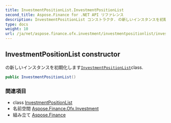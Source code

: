 ```yaml
---
title: InvestmentPositionList.InvestmentPositionList
second_title: Aspose.Finance for .NET API リファレンス
description: InvestmentPositionList コンストラクタ. の新しいインスタンスを初期化しますInvestmentPositionListclass.
type: docs
weight: 10
url: /ja/net/aspose.finance.ofx.investment/investmentpositionlist/investmentpositionlist/
---
```

## InvestmentPositionList constructor

の新しいインスタンスを初期化します[`InvestmentPositionList`](../)class.

```csharp
public InvestmentPositionList()
```

### 関連項目

* class [InvestmentPositionList](../)
* 名前空間 [Aspose.Finance.Ofx.Investment](../../investmentpositionlist/)
* 組み立て [Aspose.Finance](../../../)


